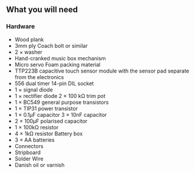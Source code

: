 ## What you will need

### Hardware


* Wood plank 
* 3mm ply Coach bolt or similar 
* 2 × washer 
* Hand-cranked music box mechanism 
* Micro servo Foam packing material 
* TTP223B capacitive touch sensor module with the sensor pad separate from the electronics 
* 556 dual timer 14-pin DIL socket 
* 1 × signal diode 
* 1 × rectifier diode 2 × 100 kΩ trim pot 
* 1 × BC549 general purpose transistors 
* 1 × TIP31 power transistor 
* 1 × 0.1μF capacitor 3 × 10nF capacitor 
* 2 × 100μF polarised capacitor 
* 1 × 100kΩ resistor 
* 4 × 1kΩ resistor Battery box 
* 3 × AA batteries 
* Connectors 
* Stripboard 
* Solder Wire 
* Danish oil or varnish



